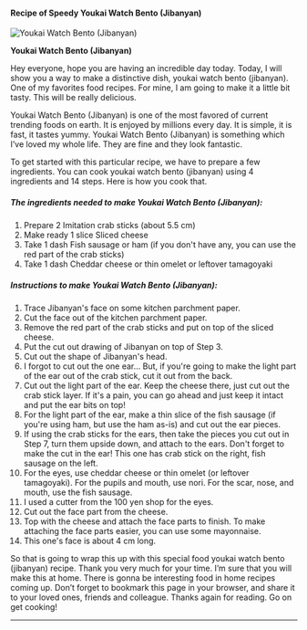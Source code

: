             

#### Recipe of Speedy Youkai Watch Bento (Jibanyan)

![Youkai Watch Bento (Jibanyan)](https://img-global.cpcdn.com/recipes/5169126826835968/751x532cq70/youkai-watch-bento-jibanyan-recipe-main-photo.jpg)

**Youkai Watch Bento (Jibanyan)**

Hey everyone, hope you are having an incredible day today. Today, I will show you a way to make a distinctive dish, youkai watch bento (jibanyan). One of my favorites food recipes. For mine, I am going to make it a little bit tasty. This will be really delicious.

Youkai Watch Bento (Jibanyan) is one of the most favored of current trending foods on earth. It is enjoyed by millions every day. It is simple, it is fast, it tastes yummy. Youkai Watch Bento (Jibanyan) is something which I’ve loved my whole life. They are fine and they look fantastic.

To get started with this particular recipe, we have to prepare a few ingredients. You can cook youkai watch bento (jibanyan) using 4 ingredients and 14 steps. Here is how you cook that.

##### The ingredients needed to make Youkai Watch Bento (Jibanyan):

1.  Prepare 2 Imitation crab sticks (about 5.5 cm)
2.  Make ready 1 slice Sliced cheese
3.  Take 1 dash Fish sausage or ham (if you don't have any, you can use the red part of the crab sticks)
4.  Take 1 dash Cheddar cheese or thin omelet or leftover tamagoyaki

##### Instructions to make Youkai Watch Bento (Jibanyan):

1.  Trace Jibanyan's face on some kitchen parchment paper.
2.  Cut the face out of the kitchen parchment paper.
3.  Remove the red part of the crab sticks and put on top of the sliced cheese.
4.  Put the cut out drawing of Jibanyan on top of Step 3.
5.  Cut out the shape of Jibanyan's head.
6.  I forgot to cut out the one ear… But, if you're going to make the light part of the ear out of the crab stick, cut it out from the back.
7.  Cut out the light part of the ear. Keep the cheese there, just cut out the crab stick layer. If it's a pain, you can go ahead and just keep it intact and put the ear bits on top!
8.  For the light part of the ear, make a thin slice of the fish sausage (if you're using ham, but use the ham as-is) and cut out the ear pieces.
9.  If using the crab sticks for the ears, then take the pieces you cut out in Step 7, turn them upside down, and attach to the ears. Don't forget to make the cut in the ear! This one has crab stick on the right, fish sausage on the left.
10.  For the eyes, use cheddar cheese or thin omelet (or leftover tamagoyaki). For the pupils and mouth, use nori. For the scar, nose, and mouth, use the fish sausage.
11.  I used a cutter from the 100 yen shop for the eyes.
12.  Cut out the face part from the cheese.
13.  Top with the cheese and attach the face parts to finish. To make attaching the face parts easier, you can use some mayonnaise.
14.  This one's face is about 4 cm long.

So that is going to wrap this up with this special food youkai watch bento (jibanyan) recipe. Thank you very much for your time. I’m sure that you will make this at home. There is gonna be interesting food in home recipes coming up. Don’t forget to bookmark this page in your browser, and share it to your loved ones, friends and colleague. Thanks again for reading. Go on get cooking!

* * *